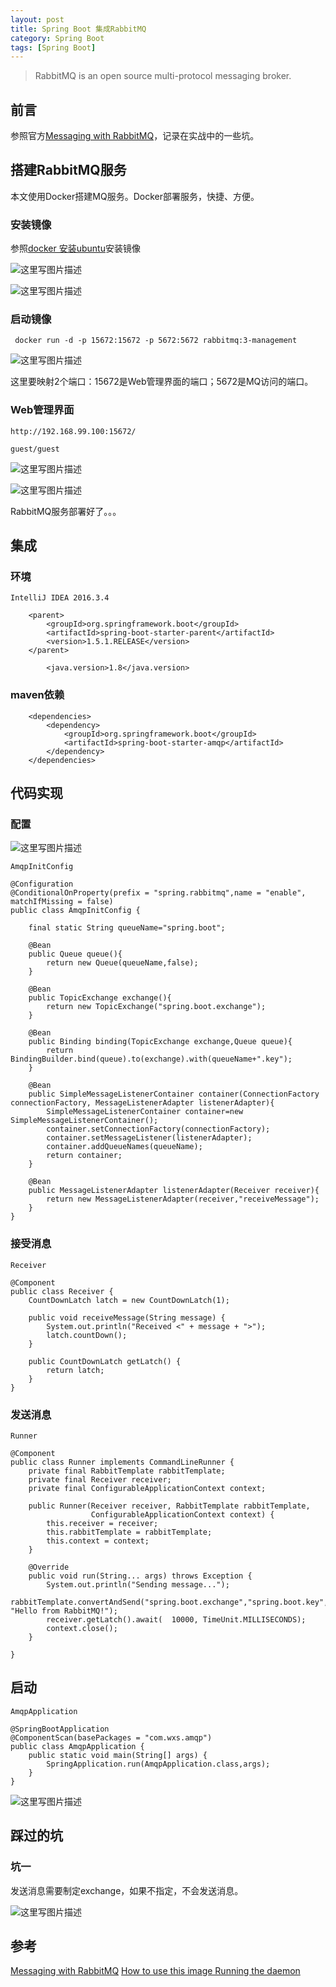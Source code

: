 ```yaml
---
layout: post
title: Spring Boot 集成RabbitMQ
category: Spring Boot 
tags: [Spring Boot]
---
```


>RabbitMQ is an open source multi-protocol messaging broker.

## 前言

参照官方[Messaging with RabbitMQ](https://spring.io/guides/gs/messaging-rabbitmq/)，记录在实战中的一些坑。

## 搭建RabbitMQ服务

本文使用Docker搭建MQ服务。Docker部署服务，快捷、方便。

### 安装镜像

参照[docker 安装ubuntu](http://blog.csdn.net/rickyit/article/details/52105527)安装镜像

![这里写图片描述](http://img.blog.csdn.net/20170926001733852?watermark/2/text/aHR0cDovL2Jsb2cuY3Nkbi5uZXQvUmlja3lJVA==/font/5a6L5L2T/fontsize/400/fill/I0JBQkFCMA==/dissolve/70/gravity/SouthEast)

![这里写图片描述](http://img.blog.csdn.net/20170926001814836?watermark/2/text/aHR0cDovL2Jsb2cuY3Nkbi5uZXQvUmlja3lJVA==/font/5a6L5L2T/fontsize/400/fill/I0JBQkFCMA==/dissolve/70/gravity/SouthEast)

### 启动镜像

` docker run -d -p 15672:15672 -p 5672:5672 rabbitmq:3-management`

![这里写图片描述](http://img.blog.csdn.net/20170926001506330?watermark/2/text/aHR0cDovL2Jsb2cuY3Nkbi5uZXQvUmlja3lJVA==/font/5a6L5L2T/fontsize/400/fill/I0JBQkFCMA==/dissolve/70/gravity/SouthEast)

这里要映射2个端口：15672是Web管理界面的端口；5672是MQ访问的端口。

### Web管理界面

`http://192.168.99.100:15672/`

`guest/guest`

![这里写图片描述](http://img.blog.csdn.net/20170926002041439?watermark/2/text/aHR0cDovL2Jsb2cuY3Nkbi5uZXQvUmlja3lJVA==/font/5a6L5L2T/fontsize/400/fill/I0JBQkFCMA==/dissolve/70/gravity/SouthEast)

![这里写图片描述](http://img.blog.csdn.net/20170926002107644?watermark/2/text/aHR0cDovL2Jsb2cuY3Nkbi5uZXQvUmlja3lJVA==/font/5a6L5L2T/fontsize/400/fill/I0JBQkFCMA==/dissolve/70/gravity/SouthEast)

RabbitMQ服务部署好了。。。

## 集成

### 环境

`IntelliJ IDEA 2016.3.4`

```
    <parent>
        <groupId>org.springframework.boot</groupId>
        <artifactId>spring-boot-starter-parent</artifactId>
        <version>1.5.1.RELEASE</version>
    </parent>
```

```
        <java.version>1.8</java.version>

```


### maven依赖
```
    <dependencies>
        <dependency>
            <groupId>org.springframework.boot</groupId>
            <artifactId>spring-boot-starter-amqp</artifactId>
        </dependency>
    </dependencies>

```

## 代码实现

### 配置

![这里写图片描述](http://img.blog.csdn.net/20170926002300203?watermark/2/text/aHR0cDovL2Jsb2cuY3Nkbi5uZXQvUmlja3lJVA==/font/5a6L5L2T/fontsize/400/fill/I0JBQkFCMA==/dissolve/70/gravity/SouthEast)

`AmqpInitConfig`

```
@Configuration
@ConditionalOnProperty(prefix = "spring.rabbitmq",name = "enable", matchIfMissing = false)
public class AmqpInitConfig {

    final static String queueName="spring.boot";

    @Bean
    public Queue queue(){
        return new Queue(queueName,false);
    }

    @Bean
    public TopicExchange exchange(){
        return new TopicExchange("spring.boot.exchange");
    }

    @Bean
    public Binding binding(TopicExchange exchange,Queue queue){
        return BindingBuilder.bind(queue).to(exchange).with(queueName+".key");
    }

    @Bean
    public SimpleMessageListenerContainer container(ConnectionFactory connectionFactory, MessageListenerAdapter listenerAdapter){
        SimpleMessageListenerContainer container=new SimpleMessageListenerContainer();
        container.setConnectionFactory(connectionFactory);
        container.setMessageListener(listenerAdapter);
        container.addQueueNames(queueName);
        return container;
    }

    @Bean
    public MessageListenerAdapter listenerAdapter(Receiver receiver){
        return new MessageListenerAdapter(receiver,"receiveMessage");
    }
}
```

### 接受消息
`Receiver`
```
@Component
public class Receiver {
    CountDownLatch latch = new CountDownLatch(1);

    public void receiveMessage(String message) {
        System.out.println("Received <" + message + ">");
        latch.countDown();
    }

    public CountDownLatch getLatch() {
        return latch;
    }
}
```

### 发送消息
`Runner `
```
@Component
public class Runner implements CommandLineRunner {
    private final RabbitTemplate rabbitTemplate;
    private final Receiver receiver;
    private final ConfigurableApplicationContext context;

    public Runner(Receiver receiver, RabbitTemplate rabbitTemplate,
                  ConfigurableApplicationContext context) {
        this.receiver = receiver;
        this.rabbitTemplate = rabbitTemplate;
        this.context = context;
    }

    @Override
    public void run(String... args) throws Exception {
        System.out.println("Sending message...");
        rabbitTemplate.convertAndSend("spring.boot.exchange","spring.boot.key", "Hello from RabbitMQ!");
        receiver.getLatch().await(  10000, TimeUnit.MILLISECONDS);
        context.close();
    }

}
```

## 启动
`AmqpApplication`
```
@SpringBootApplication
@ComponentScan(basePackages = "com.wxs.amqp")
public class AmqpApplication {
    public static void main(String[] args) {
        SpringApplication.run(AmqpApplication.class,args);
    }
}
```

![这里写图片描述](http://img.blog.csdn.net/20170925235911721?watermark/2/text/aHR0cDovL2Jsb2cuY3Nkbi5uZXQvUmlja3lJVA==/font/5a6L5L2T/fontsize/400/fill/I0JBQkFCMA==/dissolve/70/gravity/SouthEast)

## 踩过的坑

### 坑一

发送消息需要制定exchange，如果不指定，不会发送消息。

![这里写图片描述](http://img.blog.csdn.net/20170926000622962?watermark/2/text/aHR0cDovL2Jsb2cuY3Nkbi5uZXQvUmlja3lJVA==/font/5a6L5L2T/fontsize/400/fill/I0JBQkFCMA==/dissolve/70/gravity/SouthEast)

## 参考

[Messaging with RabbitMQ](https://spring.io/guides/gs/messaging-rabbitmq/)
[How to use this image Running the daemon](https://hub.docker.com/_/rabbitmq/)